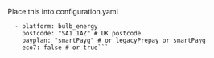 Place this into configuration.yaml

```sensor:
  - platform: bulb_energy
    postcode: "SA1 1AZ" # UK postcode
    payplan: "smartPayg" # or legacyPrepay or smartPayg
    eco7: false # or true```

